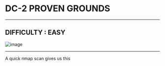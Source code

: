 # DC-2 PROVEN GROUNDS
***
## DIFFICULTY : EASY
![image](https://github.com/sec-fortress/sec-fortress.github.io/assets/132317714/343788f7-9c7c-478a-b8b7-c6b81277fb2a)
***

A quick nmap scan gives us this
